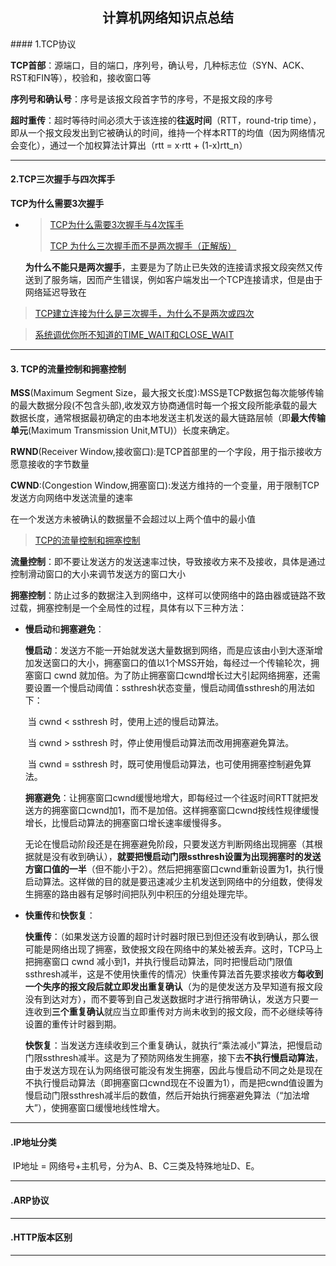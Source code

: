 <h2 align="center">计算机网络知识点总结</h2>
#### 1.TCP协议

**TCP首部**：源端口，目的端口，序列号，确认号，几种标志位（SYN、ACK、RST和FIN等），校验和，接收窗口等

**序列号和确认号**：序号是该报文段首字节的序号，不是报文段的序号

**超时重传**：超时等待时间必须大于该连接的**往返时间**（RTT，round-trip time），即从一个报文段发出到它被确认的时间，维持一个样本RTT的均值（因为网络情况会变化），通过一个加权算法计算出（rtt = x·rtt + (1-x)rtt_n）



---

#### 2.TCP三次握手与四次挥手

**TCP为什么需要3次握手**

- > [TCP为什么需要3次握手与4次挥手](https://blog.csdn.net/xifeijian/article/details/12777187)
  >
  > [TCP 为什么三次握手而不是两次握手（正解版）](https://blog.csdn.net/lengxiao1993/article/details/82771768)

  **为什么不能只是两次握手**，主要是为了防止已失效的连接请求报文段突然又传送到了服务端，因而产生错误，例如客户端发出一个TCP连接请求，但是由于网络延迟导致在

> [TCP建立连接为什么是三次握手，为什么不是两次或四次](https://blog.csdn.net/to_be_better/article/details/54885684)

> [系统调优你所不知道的TIME_WAIT和CLOSE_WAIT](https://zhuanlan.zhihu.com/p/40013724 )

---

#### 3. TCP的流量控制和拥塞控制

**MSS**(Maximum Segment Size，最大报文长度):MSS是TCP数据包每次能够传输的最大数据分段(不包含头部),收发双方协商通信时每一个报文段所能承载的最大数据长度，通常根据最初确定的由本地发送主机发送的最大链路层帧（即**最大传输单元**(Maximum Transmission Unit,MTU)）长度来确定。

**RWND**(Receiver Window,接收窗口):是TCP首部里的一个字段，用于指示接收方愿意接收的字节数量

**CWND**:(Congestion Window,拥塞窗口):发送方维持的一个变量，用于限制TCP发送方向网络中发送流量的速率

在一个发送方未被确认的数据量不会超过以上两个值中的最小值

> [TCP的流量控制和拥塞控制](https://blog.csdn.net/yechaodechuntian/article/details/25429143 )

**流量控制**：即不要让发送方的发送速率过快，导致接收方来不及接收，具体是通过控制滑动窗口的大小来调节发送方的窗口大小

**拥塞控制**：防止过多的数据注入到网络中，这样可以使网络中的路由器或链路不致过载，拥塞控制是一个全局性的过程，具体有以下三种方法：

- **慢启动**和**拥塞避免**：

  **慢启动**：发送方不能一开始就发送大量数据到网络，而是应该由小到大逐渐增加发送窗口的大小，拥塞窗口的值以1个MSS开始，每经过一个传输轮次，拥塞窗口 cwnd 就加倍。为了防止拥塞窗口cwnd增长过大引起网络拥塞，还需要设置一个慢启动阈值：ssthresh状态变量，慢启动阈值ssthresh的用法如下：

  ​    当 cwnd < ssthresh 时，使用上述的慢启动算法。

  ​    当 cwnd > ssthresh 时，停止使用慢启动算法而改用拥塞避免算法。

  ​    当 cwnd = ssthresh 时，既可使用慢启动算法，也可使用拥塞控制避免算法。

  **拥塞避免**：让拥塞窗口cwnd缓慢地增大，即每经过一个往返时间RTT就把发送方的拥塞窗口cwnd加1，而不是加倍。这样拥塞窗口cwnd按线性规律缓慢增长，比慢启动算法的拥塞窗口增长速率缓慢得多。

  无论在慢启动阶段还是在拥塞避免阶段，只要发送方判断网络出现拥塞（其根据就是没有收到确认），**就要把慢启动门限ssthresh设置为出现拥塞时的发送方窗口值的一半**（但不能小于2）。然后把拥塞窗口cwnd重新设置为1，执行慢启动算法。这样做的目的就是要迅速减少主机发送到网络中的分组数，使得发生拥塞的路由器有足够时间把队列中积压的分组处理完毕。

- **快重传**和**快恢复**：

  **快重传**：（如果发送方设置的超时计时器时限已到但还没有收到确认，那么很可能是网络出现了拥塞，致使报文段在网络中的某处被丢弃。这时，TCP马上把拥塞窗口 cwnd 减小到1，并执行慢启动算法，同时把慢启动门限值ssthresh减半，这是不使用快重传的情况）快重传算法首先要求接收方**每收到一个失序的报文段后就立即发出重复确认**（为的是使发送方及早知道有报文段没有到达对方），而不要等到自己发送数据时才进行捎带确认，发送方只要一连收到**三个重复确认**就应当立即重传对方尚未收到的报文段，而不必继续等待设置的重传计时器到期。

  **快恢复**：当发送方连续收到三个重复确认，就执行“乘法减小”算法，把慢启动门限ssthresh减半。这是为了预防网络发生拥塞，接下去**不执行慢启动算法**，由于发送方现在认为网络很可能没有发生拥塞，因此与慢启动不同之处是现在不执行慢启动算法（即拥塞窗口cwnd现在不设置为1），而是把cwnd值设置为慢启动门限ssthresh减半后的数值，然后开始执行拥塞避免算法（“加法增大”），使拥塞窗口缓慢地线性增大。

---

#### .IP地址分类

​	IP地址 = 网络号+主机号，分为A、B、C三类及特殊地址D、E。

***

#### .ARP协议



***

#### .HTTP版本区别



---



